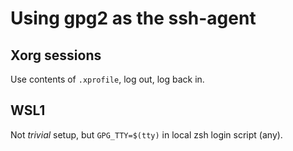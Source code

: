 # Using gpg2 as the ssh-agent


## Xorg sessions

Use contents of `.xprofile`, log out, log back in.


## WSL1

Not *trivial* setup, but `GPG_TTY=$(tty)` in local zsh login script (any).
